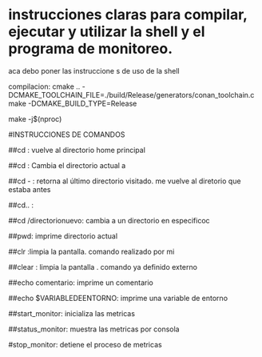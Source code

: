 # instrucciones claras para compilar, ejecutar y utilizar la shell y el programa de monitoreo.
aca debo poner las instruccione s de uso de la shell


compilacion:
cmake .. -DCMAKE_TOOLCHAIN_FILE=./build/Release/generators/conan_toolchain.cmake -DCMAKE_BUILD_TYPE=Release

make -j$(nproc)



#INSTRUCCIONES DE COMANDOS

##cd : vuelve al directorio home principal

##cd <directorio>: Cambia el directorio actual a <directorio>

##cd - : retorna al último directorio visitado. me vuelve al diretorio que estaba antes

##cd..  :

##cd /directorionuevo: cambia a un directorio en especificoc

##pwd: imprime directorio actual

##clr :limpia la pantalla. comando realizado por mi

##clear : limpia la pantalla . comando ya definido externo

##echo comentario: imprime un comentario

##echo $VARIABLEDEENTORNO: imprime una variable de entorno

##start_monitor: inicializa las metricas

##status_monitor: muestra las metricas por consola

#stop_monitor: detiene el proceso de metricas
